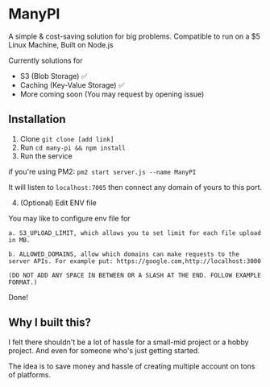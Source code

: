 # ManyPI
A simple & cost-saving solution for big problems. Compatible to run on a $5 Linux Machine, Built on Node.js

Currently solutions for

* S3 (Blob Storage) ✅
* Caching (Key-Value Storage) ✅
* More coming soon (You may request by opening issue)

## Installation
1. Clone
``git clone [add link]``
2. Run ``cd many-pi && npm install``
3. Run the service 

if you're using PM2:
``pm2 start server.js --name ManyPI``

It will listen to ``localhost:7005``
then connect any domain of yours to this port.

4. (Optional) Edit ENV file

You may like to configure env file for
    
    a. S3_UPLOAD_LIMIT, which allows you to set limit for each file upload in MB.
    
    b. ALLOWED_DOMAINS, allow which domains can make requests to the server APIs. For example put: https://google.com,http://localhost:3000
    
    (DO NOT ADD ANY SPACE IN BETWEEN OR A SLASH AT THE END. FOLLOW EXAMPLE FORMAT.)
Done!

## Why I built this?
I felt there shouldn't be a lot of hassle for a small-mid project or a hobby project. And even for someone who's just getting started.

The idea is to save money and hassle of creating multiple account on tons of platforms.

